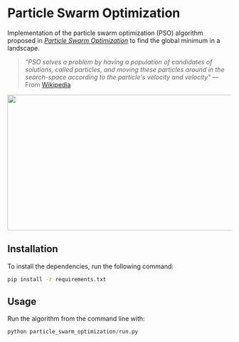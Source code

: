 # Particle Swarm Optimization
Implementation of the particle swarm optimization (PSO) algorithm proposed in [_Particle Swarm Optimization_](https://ieeexplore.ieee.org/document/488968) to find the global minimum in a landscape.

> _"PSO solves a problem by having a population of candidates of solutions, called particles, and moving these particles around in the search-space according to the particle's velocity and velocity"_ — From [Wikipedia](https://en.wikipedia.org/wiki/Particle_swarm_optimization)

<p align="center">
    <img width="512" height="304" src="images/pso.gif">
</p>



## Installation

To install the dependencies, run the following command:

```bash
pip install -r requirements.txt
```



## Usage

Run the algorithm from the command line with:

```python
python particle_swarm_optimization/run.py
```